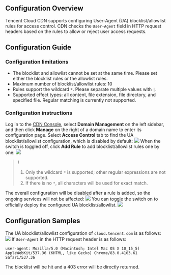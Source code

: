 ## Configuration Overview

Tencent Cloud CDN supports configuring User-Agent (UA) blocklist/allowlist rules for access control.
CDN checks the `User-Agent` field in HTTP request headers based on the rules to allow or reject user access requests.

## Configuration Guide

### Configuration limitations

- The blocklist and allowlist cannot be set at the same time. Please set either the blocklist rules or the allowlist rules.
- Maximum number of blocklist/allowlist rules: 10
- Rules support the wildcard `*`. Please separate multiple values with `|`.
- Supported effect types: all content, file extension, file directory, and specified file. Regular matching is currently not supported.

### Configuration instructions

Log in to the [CDN Console](https://console.cloud.tencent.com/cdn), select **Domain Management** on the left sidebar, and then click **Manage** on the right of a domain name to enter its configuration page. Select **Access Control** tab to find the UA blocklist/allowlist configuration, which is disabled by default:
![](https://main.qcloudimg.com/raw/07914bd30b3d422fb4bddf3a323d92f2.png)
When the switch is toggled off, click **Add Rule** to add blocklist/allowlist rules one by one:
![](https://main.qcloudimg.com/raw/66d3fc72f575efaa4ae42382d8fde179.png)

>!
>1. Only the wildcard `*` is supported; other regular expressions are not supported.
>2. If there is no `*`, all characters will be used for exact match.

The overall configuration will be disabled after a rule is added, so the ongoing services will not be affected:
![](https://main.qcloudimg.com/raw/679129885ec36329178e87af671d6743.png)
You can toggle the switch on to officially deploy the configured UA blocklist/allowlist.
![](https://main.qcloudimg.com/raw/fd85de8e702b24e7d2eaaf8b34667c95.png)

## Configuration Samples

The UA blocklist/allowlist configuration of `cloud.tencent.com` is as follows:
![](https://main.qcloudimg.com/raw/c7e06060bc627aab2e4939b53460951d.png)
If `User-Agent` in the HTTP request header is as follows:

```
user-agent: Mozilla/5.0 (Macintosh; Intel Mac OS X 10_15_5) AppleWebKit/537.36 (KHTML, like Gecko) Chrome/83.0.4103.61 Safari/537.36
```

The blocklist will be hit and a 403 error will be directly returned.

